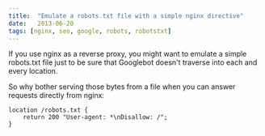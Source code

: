 ```yaml
---
title:  "Emulate a robots.txt file with a simple nginx directive"
date:   2013-06-20
tags: [nginx, seo, google, robots, robotstxt]
---
```


If you use nginx as a reverse proxy, you might want to emulate a
simple robots.txt file just to be sure that Googlebot doesn't
traverse into each and every location.

So why bother serving those bytes from a file when you can answer
requests directly from nginx:

```nginx
location /robots.txt {
    return 200 "User-agent: *\nDisallow: /";
}
```
